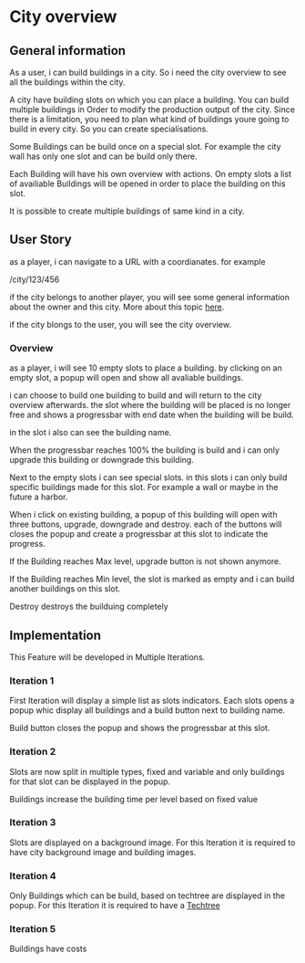 # City overview

## General information

As a user, i can build buildings in a city. So i need the city overview to see all the buildings within the city.

A city have building slots on which you can place a building. You can build multiple buildings in Order to modify the production output of the city. Since there is a limitation, you need to plan what kind of buildings youre going to build in every city. So you can create specialisations.

Some Buildings can be build once on a special slot. For example the city wall has only one slot and can be build only there.

Each Building will have his own overview with actions. On empty slots a list of availiable Buildings will be opened in order to place the building on this slot.

It is possible to create multiple buildings of same kind in a city.

## User Story

as a player, i can navigate to a URL with a coordianates. for example

/city/123/456

if the city belongs to another player, you will see some general information about the owner and this city. More about this topic [here](other_cities).

if the city blongs to the user, you will see the city overview.

### Overview
as a player, i will see 10 empty slots to place a building. by clicking on an empty slot, a popup will open and show all avaliable buildings. 

i can choose to build one building to build and will return to the city overview afterwards. 
the slot where the building will be placed is no longer free and shows a progressbar with end date when the building will be build. 

in the slot i also can see the building name.

When the progressbar reaches 100% the building is build and i can only upgrade this building or downgrade this building.

Next to the empty slots i can see special slots. in this slots i can only build specific buildings made for this slot. For example a wall or maybe in the future a harbor. 

When i click on existing building, a popup of this building will open with three buttons, upgrade, downgrade and destroy. each of the buttons will closes the popup and create a progressbar at this slot to indicate the progress.

If the Building reaches Max level, upgrade button is not shown anymore. 

If the Building reaches Min level, the slot is marked as empty and i can build another buildings on this slot.

Destroy destroys the builduing completely

## Implementation

This Feature will be developed in Multiple Iterations. 

### Iteration 1

First Iteration will display a simple list as slots indicators. Each slots opens a popup whic display all buildings and a build button next to building name.

Build button closes the popup and shows the progressbar at this slot.

### Iteration 2

Slots are now split in multiple types, fixed and variable and only buildings for that slot can be displayed in the popup.

Buildings increase the building time per level based on fixed value

### Iteration 3

Slots are displayed on a background image. For this Iteration it is required to have city background image and building images.

### Iteration 4

Only Buildings which can be build, based on techtree are displayed in the popup. For this Iteration it is required to have a [Techtree](../../Techtree)

### Iteration 5

Buildings have costs